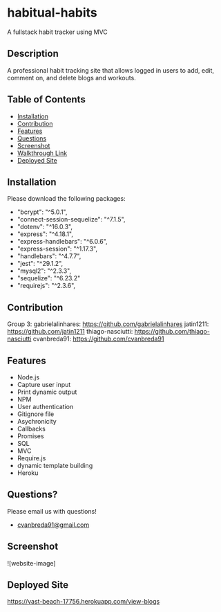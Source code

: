 # habitual-habits
A fullstack habit tracker using MVC

## Description
A professional habit tracking site that allows logged in users to add, edit, comment on, and delete blogs and workouts.

## Table of Contents
* [Installation](#installation)
* [Contribution](#contribution)
* [Features](#features)
* [Questions](#questions)
* [Screenshot](#screenshot)
* [Walkthrough Link](#walkthrough-link)
* [Deployed Site](#deployed-site)

## Installation
Please download the following packages:
* "bcrypt": "^5.0.1",
* "connect-session-sequelize": "^7.1.5",
* "dotenv": "^16.0.3",
* "express": "^4.18.1",
* "express-handlebars": "^6.0.6",
* "express-session": "^1.17.3",
* "handlebars": "^4.7.7",
* "jest": "^29.1.2",
* "mysql2": "^2.3.3",
* "sequelize": "^6.23.2"
* "requirejs": "^2.3.6",

## Contribution
Group 3:
gabrielalinhares: https://github.com/gabrielalinhares
jatin1211: https://github.com/jatin1211
thiago-nasciutti: https://github.com/thiago-nasciutti
cvanbreda91: https://github.com/cvanbreda91

## Features
* Node.js
* Capture user input
* Print dynamic output
* NPM
* User authentication
* Gitignore file
* Asychronicity
* Callbacks
* Promises
* SQL
* MVC
* Require.js
* dynamic template building
* Heroku

## Questions?
Please email us with questions!
* cvanbreda91@gmail.com

## Screenshot
![website-image]

## Deployed Site
https://vast-beach-17756.herokuapp.com/view-blogs
